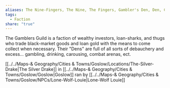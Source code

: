 ```yaml
---
aliases: The Nine-Fingers, The Nine, The Fingers, Gambler's Den, Den, Casino
tags:
  - Faction
share: "true"
---
```


The Gamblers Guild is a faction of wealthy investors, loan-sharks, and thugs who trade black-market goods and loan gold with the means to come collect when necessary. Their "Dens" are full of all sorts of debauchery and excess… gambling, drinking, carousing, combat arenas, ect.

[[../../Maps-& Geography/Cities & Towns/Goslow/Locations/The-Silver-Drake|The Silver Drake]] in [[../../Maps-& Geography/Cities & Towns/Goslow/Goslow|Goslow]] ran by [[../../Maps-& Geography/Cities & Towns/Goslow/NPCs/Lone-Wolf-Louie|Lone-Wolf Louie]]